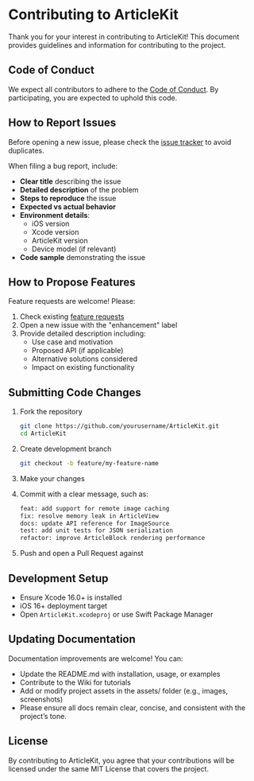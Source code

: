 # Contributing to ArticleKit

Thank you for your interest in contributing to ArticleKit! This document provides guidelines and information for contributing to the project.

## Code of Conduct

We expect all contributors to adhere to the [Code of Conduct](CODE_OF_CONDUCT.md). By participating, you are expected to uphold this code.

## How to Report Issues

Before opening a new issue, please check the [issue tracker](https://github.com/codegw/ArticleKit/issues) to avoid duplicates.

When filing a bug report, include:

- **Clear title** describing the issue
- **Detailed description** of the problem
- **Steps to reproduce** the issue
- **Expected vs actual behavior**
- **Environment details**:
  - iOS version
  - Xcode version  
  - ArticleKit version
  - Device model (if relevant)
- **Code sample** demonstrating the issue

## How to Propose Features

Feature requests are welcome! Please:

1. Check existing [feature requests](https://github.com/codegw/ArticleKit/issues?q=state%3Aopen%20label%3Aenhancement)
2. Open a new issue with the "enhancement" label
3. Provide detailed description including:
   - Use case and motivation
   - Proposed API (if applicable)
   - Alternative solutions considered
   - Impact on existing functionality

## Submitting Code Changes

1. Fork the repository
   ```bash
   git clone https://github.com/yourusername/ArticleKit.git
   cd ArticleKit
   ```

2. Create development branch
   ```bash
   git checkout -b feature/my-feature-name
   ```

3. Make your changes

4. Commit with a clear message, such as:
    ```bash
    feat: add support for remote image caching
    fix: resolve memory leak in ArticleView
    docs: update API reference for ImageSource
    test: add unit tests for JSON serialization
    refactor: improve ArticleBlock rendering performance
    ```
5. Push and open a Pull Request against 

## Development Setup
   - Ensure Xcode 16.0+ is installed
   - iOS 16+ deployment target
   - Open `ArticleKit.xcodeproj` or use Swift Package Manager
   
## Updating Documentation

Documentation improvements are welcome! You can:

- Update the README.md with installation, usage, or examples
- Contribute to the Wiki for tutorials
- Add or modify project assets in the assets/ folder (e.g., images, screenshots)
- Please ensure all docs remain clear, concise, and consistent with the project’s tone.

## License

By contributing to ArticleKit, you agree that your contributions will be licensed under the same MIT License that covers the project.
